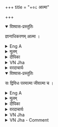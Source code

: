 +++
title = "+०८ आत्मा"

+++

<details open><summary>विश्वास-प्रस्तुतिः</summary>

ज्ञानाधिकरणम् आत्मा ।
</details>

<details><summary>Eng A</summary>

That which is the substratum of consciousness is आत्मा / Self/Soul
</details>

<details><summary>मूलम्</summary>

ज्ञानाधिकरणमात्मा ।
</details>

<details><summary>दीपिका</summary>

आत्मनो लक्षणमाह **ज्ञानेति**। 
</details>

<details><summary>VN Jha</summary>

Soul or self (jīvātman) is that substance which is the locus of knowledge. 
</details>


<details><summary>वरदाचार्यः</summary>

आत्मनो लक्षणमाह - ज्ञानाधिकरणम् इति ।  
ज्ञानस्याधिकरणम् ज्ञानाधिकरणम् इति विग्रहः ।  

'ज्ञानस्य' इत्यत्र षष्ठ्या आधेयत्वमर्थः ।  
प्रकृत्य्-अर्थस्य ज्ञानस्य षष्ठ्य्-अर्थाधेयतायां निष्ठत्व-सम्बन्धेनान्वयः ।  
तथा च ज्ञान-निष्ठाधेयता ।  

अधिकरणं नाम अधिकरणतावान् ।  
षष्ठ्य्-अर्थाधेयताया अधिकरणतावान्  
इत्यत्रैकदेशे ऽधिकरणतायां निरूपितत्व-सम्बन्धेनान्वयः ।  
तथा च -  
ज्ञान-निष्ठाधेयता-निरूपिता-धिकरणताश्रयः (अधिकरणतावदभिन्नः) आत्मा । 

अथवा षष्ठ्या निरूपितत्वम् अर्थः ।  
निरूपितत्वस्य चाश्रयता-सम्बन्धेनाधिकरणतायाम् अन्वयः ।  
तथा च  
ज्ञान-निरूपिताधिकरणता(श्रयः)वद्-अभिन्न आत्मेति बोधः । 

लक्षणं तु -  
ज्ञान-निष्ठाधेयता-निरूपिताधिकरणत्वम् ।  
लक्षण-समन्वयः -  
ज्ञान-निष्ठाधेयता केति चेत् -  
'अहं जानामि' 'ज्ञानवान् अहम्' इति प्रतीतिसिद्धाधेयता ।  
तादृशाधेयता-निरूपिताधिकरणत्वम्  
अहम्-पदार्थे आत्मनि वर्तत  
इति लक्षणसमन्वयः ॥ 

नन्व् 

> एवं सत्य् अपि लक्षणस्यास्य  
कालादाव् अतिव्याप्तिर् दुष्परिहरा ।  
ज्ञान-निष्ठाधेयता केति चेत्  
'इदानीं घट-ज्ञानवान् अहम्' इति प्रतीतिसिद्धाधेयता ।  
तादृशाधेयतानिरूपिताधिकरणत्वं कालेऽपि  
कालस्य सर्वाधारत्वात् इति  
तत्राऽतिव्याप्तिर् 

इति चेत्, न ।  
ज्ञान-निष्ठाधेयतायां समवाय-सम्बन्धावच्छिन्नत्वस्य [[68]] विशेषणात् ।  
तथा च लक्षणम्  
'समवाय-सम्वन्धावच्छिन्न--ज्ञान-निष्ठाधेयता-निरूपिताधिकरणत्वम्' ।  
तथा च नातिव्याप्तिः ।  
तथा हि यद्य् अपि ज्ञान-निष्ठाधेयता-निरूपिताधिकरणत्वं काले वर्तते,  
किन्तु तत्र ज्ञान-निष्ठाधेयता कालिक-सम्बन्धावच्छिन्ना,  
न तु समवाय-सम्बन्धावच्छिन्ना ।  
"कुतः ?" इति चेत्, गुण-गुणिनोः समवायात्,  
ज्ञानस्यात्मगुणत्वात् ।  
ज्ञानं न कालस्य गुणः ।  

अतः समवाय-सम्बन्धावच्छिन्न-ज्ञान-निष्ठाधेयता केति चेत् ?  
'ज्ञानवानहम्' इति प्रतीतिसिद्धा आधेयता ।  
तादृशाधेयता-निरूपिताधिकरणत्वम् आत्मन्य् एव वर्तते,  
न तु कालादाविति नातिव्याप्तिः ॥ 

नन्व् 

> एवं सत्य् अप्य् अस्य लक्षणस्य  
पुनर् घट-रूप-पृथिव्याम् अतिव्याप्तिर् दुर्वारा ।  
तथाहि - ज्ञानं कश्चन गुणः ।  
तथा च ज्ञान-निष्ठाधेयता गुणत्वावच्छिन्ना ऽपि भवति ।  
गुणत्वावच्छिन्न-ज्ञान-निष्ठाधेयता केति चेत् ?  
'गुणवान्' इति प्रतीति-सिद्धा  
चतुर्-विंशति-गुण-साधारणी एकैवाखण्डाधेयता ।  
सा समवाय-सम्बन्धावच्छिन्नापि ।  
अतः समवाय सम्बन्धावच्छिन्न-गुणत्वावच्छिन्न-ज्ञान-निष्ठाधेयता  
यथा ज्ञाने वर्तते  
तद्वत् गन्धादाव् अपि वर्तते ।  
तादृशाधेयता-निरूपिताधिकरणत्वं घट-रूप-पृथिव्याम् अपि वर्तत  
इति पृथिव्यादाव् अतिव्याप्तिर्  

इति चेत् न ।  
ज्ञाननिष्ठाधेयतायां ज्ञानत्वावच्छिन्नत्वस्य निवेशनात् ।  
तथा च लक्षणम् -  
'समवाय-सम्बन्धावच्छिन्न-  
ज्ञानत्वावच्छिन्न-  
ज्ञान-निष्ठाधेयता-निरूपिताधिकरणत्वम्' ।  
एवञ्च नातिव्याप्तिः । 

तथाहि -  
समवायसम्बन्धावच्छिन्न-ज्ञानत्वावच्छिन्न-ज्ञान-निष्ठाधेयता केति चेत् ?  
तत्राधेयता-द्वयं वर्तते -   

- एका चतुर्विंशति-गुण-साधारणी 'गुणवान्' इति प्रतीतिसिद्धा गुणत्वावच्छिन्ना ज्ञान-निष्ठाधेयता ।  
- एवं ज्ञानत्वावच्छिन्ना 'ज्ञानवान्' इति प्रतीतिसिद्धा ज्ञानमात्र-निष्ठाधेयतान्या । 

तत्र गुणत्वावच्छिन्न-ज्ञान-निष्ठाधेयतायाः स्वीकारे तु  
'गुणवान्' इति प्रतीतिसिद्धाधेयता भवति ।  

[[69]]

लक्षणेऽस्माभिस् तावत्  
'ज्ञानवान्' इति प्रतीतिसिद्धा ज्ञान-निष्ठाधेयता ज्ञानत्वावच्छिन्ना निविष्टा,  
न तु 'गुणवान्' इति प्रतीतिसिद्धाधेयता ।  
तादृशाधेयतानिरूपिताधिकरणत्वं त्वात्मन्य् एव वर्तते;  
न तु घटादि-रूप-पृथिव्याम् इति तत्र नातिव्याप्तिः ॥ 

नन्व् 

> एवं सत्य् अप्य् अस्य लक्षणस्य  
सुषुप्ति-कालावच्छेदेनात्मन्य् अव्याप्तिर् दुष्परिहरा ।  
तथाहि – आत्मनो नित्यत्वाङ्गीकारेऽपि  
ज्ञानस्यानित्यत्वात् सुषुप्तौ ज्ञाननाशात्,  
समवाय-सम्बन्धावच्छिन्न--ज्ञानत्वावच्छिन्न--  
ज्ञान-निष्ठाधेयता-निरूपिताधिकरणत्वं  
सुषुप्तिकालिकात्मनि नास्तीत्य् अव्याप्तिर्  

इति चेत् - न ।  
जाति-घटित-लक्षण-परिष्कारात् ।  
तथा च लक्षणम्-  
'समवाय-सम्वन्धावच्छिन्न--   
ज्ञानत्वावच्छिन्न--  
ज्ञान-निष्ठाधेयता-निरूपिताधिकरणतावद्-वृत्ति-जातिमत्त्वम्' ।  
एवञ्च नातिव्याप्तिः ।  
तथाहि  
समवाय-सम्बन्धावच्छिन्न-ज्ञानत्वावच्छिन्न-  
ज्ञान-निष्ठाधेयता-निरूपिताधिकरणतावान्,  
यत्रास्माकं ज्ञानम् उपलभ्यते  
तादृश-जाग्रदवस्थाविशिष्टात्मा स्वीकार्यः ।  
तद्-वृत्तिर् या जातिर् इति चेत्, आत्मत्व-जातिः।   
तादृश-जातिमत्त्वं सुषुप्तिकालावच्छेदेनात्मन्य् अपि वर्तत  
इति लक्षण-समन्वयात् नाव्याप्तिः ॥ 

नन्व् 

> एवं सत्य् अप्य् अस्य लक्षणस्य पुनः  
पृथिव्यादाव् अतिव्याप्तिर् दुष्परिहरा ।  
तथाहि--  
समवाय-सम्बन्धावच्छिन्न--  
> ज्ञानत्वावच्छिन्न-  
> ज्ञान-निष्ठाधेयता-निरूपिताधिकरणतावान् आत्मा ।  
> तद्वृत्तिर्या जातिर् इति चेत् ?  
> आत्मत्वजातिर् यथा,  
> तद्-वत् द्रव्यत्व-जातिर् अपि भवति ।  
> तादृशजातिमत्त्वं पृथिव्यादावपि वर्तत  
> इत्य् अतिव्याप्तिर् 

इति चेत् न ।  
जातौ द्रव्यत्व-व्याप्यत्वस्य विशेषणात् ।  
तथा च लक्षणम् -  
'समवाय-सम्बन्धावच्छिन्न-ज्ञानत्वावच्छिन्न-  
ज्ञान-निष्ठाधेयता-निरूपिताधिकरणता-वद्-वृत्ति-  
द्रव्यत्व-व्याप्य-जातिमत्वम्' । 

एवञ् च नातिव्याप्तिः । तथाहि -  
समवाय-सम्बन्धावच्छिन्न--ज्ञानत्वावच्छिन्न--  
ज्ञान-निष्ठाधेयता-निरूपिताधिकरणतावान् आत्मा ।  
तद्-वृत्तिर् या द्रव्यत्व-व्याप्या जातिर् इति चेत् ?  
आत्मत्व-जातिर् एव भवति, न तु द्रव्यत्व-जातिः ।  
स्वस्य स्वव्याप्यत्वाभावात् ।  
एवं सत्ताऽपि तद्व्याप्य-जातिर् न भवति,  
तस्या द्रव्यत्व-व्यापकत्वात् ।  
अतस् तादृश-द्रव्यत्व-व्याप्या जातिः केति चेत् ? आत्मत्व-जातिर् एव भवति ।  
तादृश-जातिमत्त्वम् आत्मन्य् एव वर्तत  
इति पृथिव्यादौ नातिव्याप्तिः ॥
</details>


<details open><summary>विश्वास-प्रस्तुतिः</summary>

सः द्विविधः परमात्मा जीवात्मा च ।
</details>

<details><summary>Eng A</summary>

It is of two kinds - Individual Soul and Supreme Soul
</details>

<details><summary>मूलम्</summary>

सः द्विविधः परमात्मा जीवात्मा च ।
</details>

<details><summary>दीपिका</summary>

आत्मानं विभजते **स द्विविध इति**। 
</details>

<details><summary>वरदाचार्यः</summary>

आत्मपदस्य परमात्मन्य् अपि प्रयोगात्,  
तत्पदं जीव-परमात्म-साधारणम्।  
अत आत्मा द्विविधः - जीवात्मा परमात्मा चेति ।  
</details>


<details><summary>VN Jha</summary>

The Self is of two categories: the living beings, and God. 
</details>


<details><summary>VN Jha - Comment</summary>

Ātman is soul or Self.  
Atman is also God.  
Atman is a substance no doubt, but it is not of the nature of either earth, or water, or fire, or sky, or time or space or mind.  
It is a spiritual substance.  

It is the locus of our inner world namely, cognition, knowledge, happiness, unhappiness, desire, aversion, volition, merit, demerit and impressions.  
Atman is the material cause of these qualities.  
These qualities are produced only in the atman.  
These are the members of our inner world.  

Atman is not conscious by nature.  
But ātman alone is capable of becoming conscious.  
Conscious is one who has consciousness.  
Consciousness is the property of the conscious.  
Cetana is not consciousness.  
If ātman is said to be cetana, it can only be called locus of caitanya.  
Consciousness, therefore, is the property of the atman which makes the ātman conscious.  
This consciousness, therefore, is the cognition or knowledge or desire or volition in terms of which the atman is called cetana. 

Consciousness is the guna of the soul which is a substance.  

God, however, is always cetana because His knowledge, desire and volition are eternal.  

An individual Self is cetana only after jñāna or iccha or prayatna is produced in him.  
His knowledge or desire or volition is a product because it is acquired and hence non-eternal.  

Atman alone is capable of becoming cetana.  
In jīvātman, jñāna is said to be agantuka i.e. a kārya or a product.  


[[31]]

The jīvātman acquires knowledge through the instrument of mind and an instrument cannot be equated with the agent who uses it and therefore, ātman is not even 'mind'.  

Atman is a distinct spiritual substance.  
God alone is always cetana, because He possesses eternal knowledge. 
</details>

